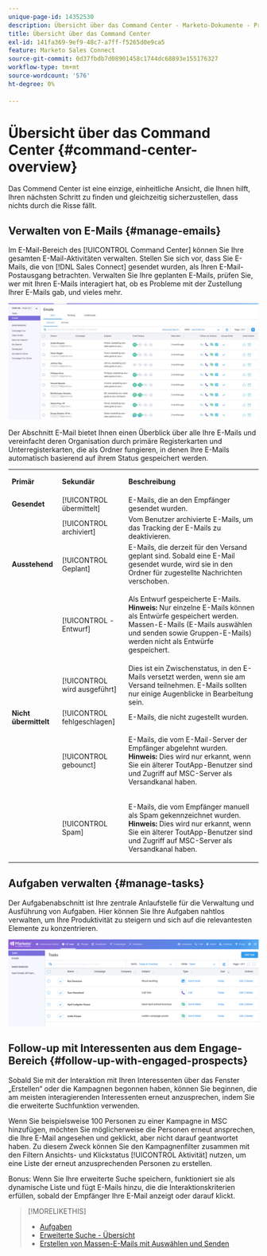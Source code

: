 ```yaml
---
unique-page-id: 14352530
description: Übersicht über das Command Center - Marketo-Dokumente - Produktdokumentation
title: Übersicht über das Command Center
exl-id: 141fa369-9ef9-48c7-a7ff-f5265d0e9ca5
feature: Marketo Sales Connect
source-git-commit: 0d37fbdb7d08901458c1744dc68893e155176327
workflow-type: tm+mt
source-wordcount: '576'
ht-degree: 0%

---
```


# Übersicht über das Command Center {#command-center-overview}

Das Commend Center ist eine einzige, einheitliche Ansicht, die Ihnen hilft, Ihren nächsten Schritt zu finden und gleichzeitig sicherzustellen, dass nichts durch die Risse fällt.

## Verwalten von E-Mails {#manage-emails}

Im E-Mail-Bereich des [!UICONTROL Command Center] können Sie Ihre gesamten E-Mail-Aktivitäten verwalten. Stellen Sie sich vor, dass Sie E-Mails, die von [!DNL Sales Connect] gesendet wurden, als Ihren E-Mail-Postausgang betrachten. Verwalten Sie Ihre geplanten E-Mails, prüfen Sie, wer mit Ihren E-Mails interagiert hat, ob es Probleme mit der Zustellung Ihrer E-Mails gab, und vieles mehr.

![](assets/command-center-overview-1.png)

Der Abschnitt E-Mail bietet Ihnen einen Überblick über alle Ihre E-Mails und vereinfacht deren Organisation durch primäre Registerkarten und Unterregisterkarten, die als Ordner fungieren, in denen Ihre E-Mails automatisch basierend auf ihrem Status gespeichert werden.

<table> 
 <colgroup> 
  <col> 
  <col> 
  <col> 
 </colgroup> 
 <tbody> 
  <tr> 
   <td title="Hintergrundfarbe: Grau"><p title=""><strong><span>Primär</span> </strong></p></td> 
   <td title="Hintergrundfarbe: Grau"><p title=""><strong><span>Sekundär</span> </strong></p></td> 
   <td title="Hintergrundfarbe: Grau"><p title=""><strong><span>Beschreibung</span> </strong></p></td> 
  </tr> 
  <tr> 
   <td title="Hintergrundfarbe: Blau"><strong title="">Gesendet</strong></td> 
   <td title="Hintergrundfarbe: Blau">[!UICONTROL übermittelt]</td> 
   <td title="Hintergrundfarbe: Blau">E-Mails, die an den Empfänger gesendet wurden.</td> 
  </tr> 
  <tr> 
   <td title="Hintergrundfarbe: Blau"><br></td> 
   <td title="Hintergrundfarbe: Blau">[!UICONTROL archiviert]</td> 
   <td title="Hintergrundfarbe: Blau">Vom Benutzer archivierte E-Mails, um das Tracking der E-Mails zu deaktivieren.</td> 
  </tr> 
  <tr> 
   <td title="Hintergrundfarbe: Grau"><strong title="">Ausstehend</strong></td> 
   <td title="Hintergrundfarbe: Grau">[!UICONTROL Geplant]</td> 
   <td title="Hintergrundfarbe: Grau">E-Mails, die derzeit für den Versand geplant sind. Sobald eine E-Mail gesendet wurde, wird sie in den Ordner für zugestellte Nachrichten verschoben.</td> 
  </tr> 
  <tr> 
   <td title="Hintergrundfarbe: Grau"><br></td> 
   <td title="Hintergrundfarbe: Grau">[!UICONTROL -Entwurf]</td> 
   <td title="Hintergrundfarbe: Grau"><p>Als Entwurf gespeicherte E-Mails.<br><strong>Hinweis:</strong> Nur einzelne E-Mails können als Entwürfe gespeichert werden. Massen-E-Mails (E-Mails auswählen und senden sowie Gruppen-E-Mails) werden nicht als Entwürfe gespeichert.</p></td> 
  </tr> 
  <tr> 
   <td title="Hintergrundfarbe: Grau"><br></td> 
   <td title="Hintergrundfarbe: Grau">[!UICONTROL wird ausgeführt]</td> 
   <td title="Hintergrundfarbe: Grau">Dies ist ein Zwischenstatus, in den E-Mails versetzt werden, wenn sie am Versand teilnehmen. E-Mails sollten nur einige Augenblicke in Bearbeitung sein.</td> 
  </tr> 
  <tr> 
   <td title="Hintergrundfarbe: Blau"><strong title="">Nicht übermittelt</strong></td> 
   <td title="Hintergrundfarbe: Blau">[!UICONTROL fehlgeschlagen]</td> 
   <td title="Hintergrundfarbe: Blau">E-Mails, die nicht zugestellt wurden.</td> 
  </tr> 
  <tr> 
   <td title="Hintergrundfarbe: Blau"><br></td> 
   <td title="Hintergrundfarbe: Blau">[!UICONTROL gebounct]</td> 
   <td title="Hintergrundfarbe: Blau"><p>E-Mails, die vom E-Mail-Server der Empfänger abgelehnt wurden. <br><strong>Hinweis:</strong> Dies wird nur erkannt, wenn Sie ein älterer ToutApp-Benutzer sind und Zugriff auf MSC-Server als Versandkanal haben.</p></td> 
  </tr> 
  <tr> 
   <td title="Hintergrundfarbe: Blau"><br></td> 
   <td title="Hintergrundfarbe: Blau">[!UICONTROL Spam]</td> 
   <td title="Hintergrundfarbe: Blau"><p>E-Mails, die vom Empfänger manuell als Spam gekennzeichnet wurden.<br><strong>Hinweis:</strong> Dies wird nur erkannt, wenn Sie ein älterer ToutApp-Benutzer sind und Zugriff auf MSC-Server als Versandkanal haben.</p></td> 
  </tr> 
 </tbody> 
</table>

## Aufgaben verwalten {#manage-tasks}

Der Aufgabenabschnitt ist Ihre zentrale Anlaufstelle für die Verwaltung und Ausführung von Aufgaben. Hier können Sie Ihre Aufgaben nahtlos verwalten, um Ihre Produktivität zu steigern und sich auf die relevantesten Elemente zu konzentrieren.

![](assets/command-center-overview-2.png)

## Follow-up mit Interessenten aus dem Engage-Bereich {#follow-up-with-engaged-prospects}

Sobald Sie mit der Interaktion mit Ihren Interessenten über das Fenster „Erstellen“ oder die Kampagnen begonnen haben, können Sie beginnen, die am meisten interagierenden Interessenten erneut anzusprechen, indem Sie die erweiterte Suchfunktion verwenden.

Wenn Sie beispielsweise 100 Personen zu einer Kampagne in MSC hinzufügen, möchten Sie möglicherweise die Personen erneut ansprechen, die Ihre E-Mail angesehen und geklickt, aber nicht darauf geantwortet haben. Zu diesem Zweck können Sie den Kampagnenfilter zusammen mit den Filtern Ansichts- und Klickstatus [!UICONTROL Aktivität] nutzen, um eine Liste der erneut anzusprechenden Personen zu erstellen.

Bonus: Wenn Sie Ihre erweiterte Suche speichern, funktioniert sie als dynamische Liste und fügt E-Mails hinzu, die die Interaktionskriterien erfüllen, sobald der Empfänger Ihre E-Mail anzeigt oder darauf klickt.

>[!MORELIKETHIS]
>
>* [Aufgaben](/help/marketo/product-docs/marketo-sales-connect/tasks/syncing-sales-connect-tasks-with-salesforce-for-the-first-time.md)
>* [Erweiterte Suche - Übersicht](/help/marketo/product-docs/marketo-sales-connect/email/command-center/advanced-search-overview.md)
>* [Erstellen von Massen-E-Mails mit Auswählen und Senden](/help/marketo/product-docs/marketo-sales-connect/email/using-the-compose-window/composing-bulk-emails-with-select-and-send.md)

